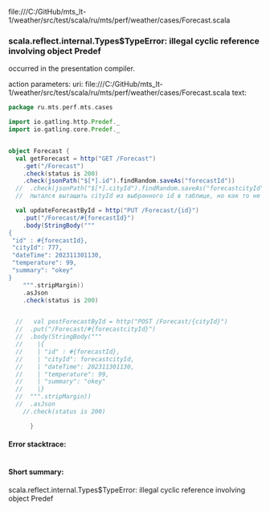 file:///C:/GitHub/mts_lt-1/weather/src/test/scala/ru/mts/perf/weather/cases/Forecast.scala
### scala.reflect.internal.Types$TypeError: illegal cyclic reference involving object Predef

occurred in the presentation compiler.

action parameters:
uri: file:///C:/GitHub/mts_lt-1/weather/src/test/scala/ru/mts/perf/weather/cases/Forecast.scala
text:
```scala
package ru.mts.perf.mts.cases

import io.gatling.http.Predef._
import io.gatling.core.Predef._


object Forecast {
  val getForecast = http("GET /Forecast")
    .get("/Forecast")
    .check(status is 200)
    .check(jsonPath("$[*].id").findRandom.saveAs("forecastId"))
  //  .check(jsonPath("$[*].cityId").findRandom.saveAs("forecastcityId"))
  //  пытался вытащить cityId из выбранного id в таблице, но как то не получилось.

  val updateForecastById = http("PUT /Forecast/{id}")
    .put("/Forecast/#{forecastId}")
    .body(StringBody("""
{
 "id" : #{forecastId},
 "cityId": 777,
 "dateTime": 202311301130,
 "temperature": 99,
 "summary": "okey"
}
    """.stripMargin))
    .asJson
    .check(status is 200)


  //   val postForecastById = http("POST /Forecast/{cityId}")
  //  .put("/Forecast/#{forecastcityId}")
  //  .body(StringBody("""
  //    |{
  //    | "id" : #{forecastId},
  //    | "cityId": forecastcityId,
  //    | "dateTime": 202311301130,
  //    | "temperature": 99,
  //    | "summary": "okey"
  //    |}
  //  """.stripMargin))
  //  .asJson
    //.check(status is 200)

      }
```



#### Error stacktrace:

```

```
#### Short summary: 

scala.reflect.internal.Types$TypeError: illegal cyclic reference involving object Predef